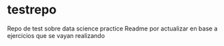 # testrepo
Repo de test sobre data science practice
Readme por actualizar en base a ejercicios que se vayan realizando
